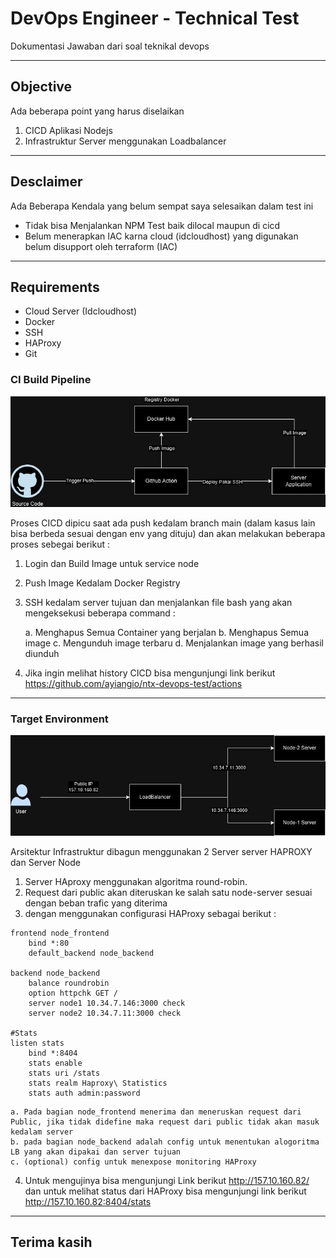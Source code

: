 # DevOps Engineer - Technical Test

Dokumentasi Jawaban dari soal teknikal devops

---

## Objective

Ada beberapa point yang harus diselaikan
1. CICD Aplikasi Nodejs
2. Infrastruktur Server menggunakan Loadbalancer

---
## Desclaimer

Ada Beberapa Kendala yang belum sempat saya selesaikan dalam test ini
* Tidak bisa Menjalankan NPM Test baik dilocal maupun di cicd
* Belum menerapkan IAC karna cloud (idcloudhost) yang digunakan belum disupport oleh terraform (IAC)

---

## Requirements

* Cloud Server (Idcloudhost)
* Docker
* SSH
* HAProxy
* Git


### CI Build Pipeline

<div align="center">
    <img width="700" src="./assets/CICD.jpg">  
</div>

Proses CICD dipicu saat ada push kedalam branch main (dalam kasus lain bisa berbeda sesuai dengan env yang dituju) dan akan melakukan beberapa proses sebegai berikut :

1. Login dan Build Image untuk service node 
2. Push Image Kedalam Docker Registry
3. SSH kedalam server tujuan dan menjalankan file bash yang akan mengeksekusi beberapa command :
    
    a. Menghapus Semua Container yang berjalan
    b. Menghapus Semua image
    c. Mengunduh image terbaru
    d. Menjalankan image yang berhasil diunduh 

4. Jika ingin melihat history CICD bisa mengunjungi link berikut https://github.com/ayiangio/ntx-devops-test/actions 

---
### Target Environment

<div align="center">
    <img width="700" src="./assets/Arch-Infra.jpg">  
</div>

Arsitektur Infrastruktur dibagun menggunakan 2 Server server HAPROXY dan Server Node

1. Server HAproxy menggunakan algoritma round-robin.
2. Request dari public akan diteruskan ke salah satu node-server sesuai dengan beban trafic yang diterima
3. dengan menggunakan configurasi HAProxy sebagai berikut :
```
frontend node_frontend
    bind *:80
    default_backend node_backend

backend node_backend
    balance roundrobin
    option httpchk GET /
    server node1 10.34.7.146:3000 check
    server node2 10.34.7.11:3000 check

#Stats
listen stats
    bind *:8404
    stats enable
    stats uri /stats
    stats realm Haproxy\ Statistics
    stats auth admin:password
```
    a. Pada bagian node_frontend menerima dan meneruskan request dari Public, jika tidak didefine maka request dari public tidak akan masuk kedalam server
    b. pada bagian node_backend adalah config untuk menentukan alogoritma LB yang akan dipakai dan server tujuan 
    c. (optional) config untuk menexpose monitoring HAProxy  
4. Untuk mengujinya bisa mengunjungi Link berikut http://157.10.160.82/ dan untuk melihat status dari HAProxy bisa mengunjungi link berikut http://157.10.160.82:8404/stats

---

## Terima kasih 